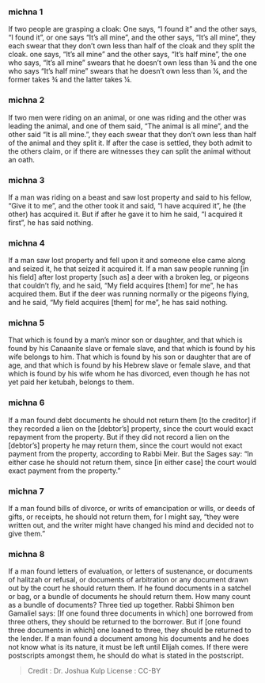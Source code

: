 
### michna 1
If two people are grasping a cloak:  One says, “I found it” and the other says, “I found it”, or one says “It’s all mine”, and the other says, “It’s all mine”, they each swear that they don’t own less than half of the cloak and they split the cloak. one says, “It’s all mine” and the other says, “It’s half mine”, the one who says, “It’s all mine” swears that he doesn’t own less than ¾ and the one who says “It’s half mine” swears that he doesn’t own less than ¼, and the former takes ¾ and the latter takes ¼.

### michna 2
If two men were riding on an animal, or one was riding and the other was leading the animal, and one of them said, “The animal is all mine”, and the other said “It is all mine.”, they each swear that they don’t own less than half of the animal and they split it. If after the case is settled, they both admit to the others claim, or if there are witnesses they can split the animal without an oath.

### michna 3
If a man was riding on a beast and saw lost property and said to his fellow, “Give it to me”, and the other took it and said, “I have acquired it”, he (the other) has acquired it. But if after he gave it to him he said, “I acquired it first”, he has said nothing.

### michna 4
If a man saw lost property and fell upon it and someone else came along and seized it, he that seized it acquired it. If a man saw people running [in his field] after lost property [such as] a deer with a broken leg, or pigeons that couldn’t fly, and he said, “My field acquires [them] for me”, he has acquired them. But if the deer was running normally or the pigeons flying, and he said, “My field acquires [them] for me”, he has said nothing.

### michna 5
That which is found by a man’s minor son or daughter, and that which is found by his Canaanite slave or female slave, and that which is found by his wife belongs to him. That which is found by his son or daughter that are of age, and that which is found by his Hebrew slave or female slave, and that which is found by his wife whom he has divorced, even though he has not yet paid her ketubah, belongs to them.

### michna 6
If a man found debt documents he should not return them [to the creditor] if they recorded a lien on the [debtor’s] property, since the court would exact repayment from the property. But if they did not record a lien on the [debtor’s] property he may return them, since the court would not exact payment from the property, according to Rabbi Meir. But the Sages say:  “In either case he should not return them, since [in either case] the court would exact payment from the property.”

### michna 7
If a man found bills of divorce, or writs of emancipation or wills, or deeds of gifts, or receipts, he should not return them, for I might say, “they were written out, and the writer might have changed his mind and decided not to give them.”

### michna 8
If a man found letters of evaluation, or letters of sustenance, or documents of halitzah or refusal, or documents of arbitration or any document drawn out by the court he should return them. If he found documents in a satchel or bag, or a bundle of documents he should return them. How many count as a bundle of documents? Three tied up together. Rabbi Shimon ben Gamaliel says:  [If one found three documents in which] one borrowed from three others, they should be returned to the borrower. But if [one found three documents in which] one loaned to three, they should be returned to the lender. If a man found a document among his documents and he does not know what is its nature, it must be left until Elijah comes. If there were postscripts amongst them, he should do what is stated in the postscript.

>Credit : Dr. Joshua Kulp
>License : CC-BY